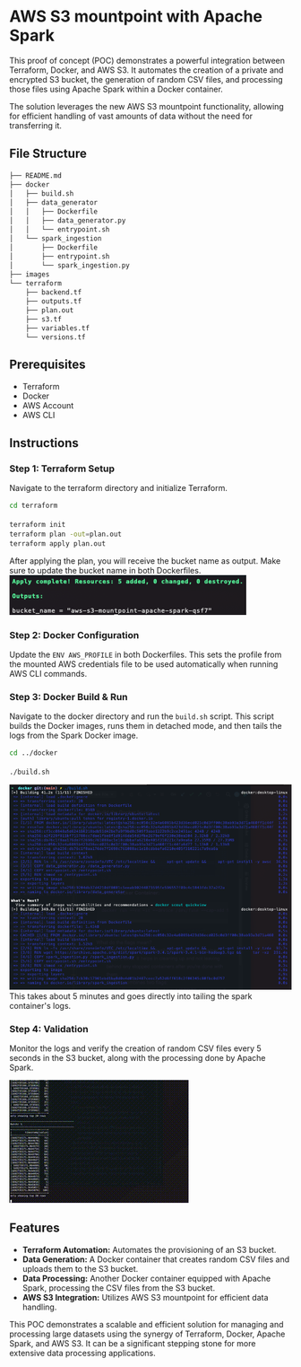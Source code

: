 # AWS S3 mountpoint with Apache Spark

This proof of concept (POC) demonstrates a powerful integration between Terraform, Docker, and AWS S3. It automates the creation of a private and encrypted S3 bucket, the generation of random CSV files, and processing those files using Apache Spark within a Docker container.

The solution leverages the new AWS S3 mountpoint functionality, allowing for efficient handling of vast amounts of data without the need for transferring it.

## File Structure
```
├── README.md
├── docker
│   ├── build.sh
│   ├── data_generator
│   │   ├── Dockerfile
│   │   ├── data_generator.py
│   │   └── entrypoint.sh
│   └── spark_ingestion
│       ├── Dockerfile
│       ├── entrypoint.sh
│       └── spark_ingestion.py
├── images
└── terraform
    ├── backend.tf
    ├── outputs.tf
    ├── plan.out
    ├── s3.tf
    ├── variables.tf
    └── versions.tf
```

## Prerequisites
- Terraform
- Docker
- AWS Account
- AWS CLI

## Instructions

### Step 1: Terraform Setup
Navigate to the terraform directory and initialize Terraform.
```bash
cd terraform

terraform init
terraform plan -out=plan.out
terraform apply plan.out
```
After applying the plan, you will receive the bucket name as output. Make sure to update the bucket name in both Dockerfiles.
![terraform_apply.png](images%2Fterraform_apply.png)

### Step 2: Docker Configuration
Update the `ENV AWS_PROFILE` in both Dockerfiles. This sets the profile from the mounted AWS credentials file to be used automatically when running AWS CLI commands.

### Step 3: Docker Build & Run
Navigate to the docker directory and run the `build.sh` script. This script builds the Docker images, runs them in detached mode, and then tails the logs from the Spark Docker image.
```bash
cd ../docker

./build.sh
```
![docker_build.png](images%2Fdocker_build.png)
This takes about 5 minutes and goes directly into  tailing the spark container's logs.

### Step 4: Validation
Monitor the logs and verify the creation of random CSV files every 5 seconds in the S3 bucket, along with the processing done by Apache Spark.

![logs.gif](images%2Flogs.gif)

## Features
- **Terraform Automation:** Automates the provisioning of an S3 bucket.
- **Data Generation:** A Docker container that creates random CSV files and uploads them to the S3 bucket.
- **Data Processing:** Another Docker container equipped with Apache Spark, processing the CSV files from the S3 bucket.
- **AWS S3 Integration:** Utilizes AWS S3 mountpoint for efficient data handling.

This POC demonstrates a scalable and efficient solution for managing and processing large datasets using the synergy of Terraform, Docker, Apache Spark, and AWS S3. It can be a significant stepping stone for more extensive data processing applications.

